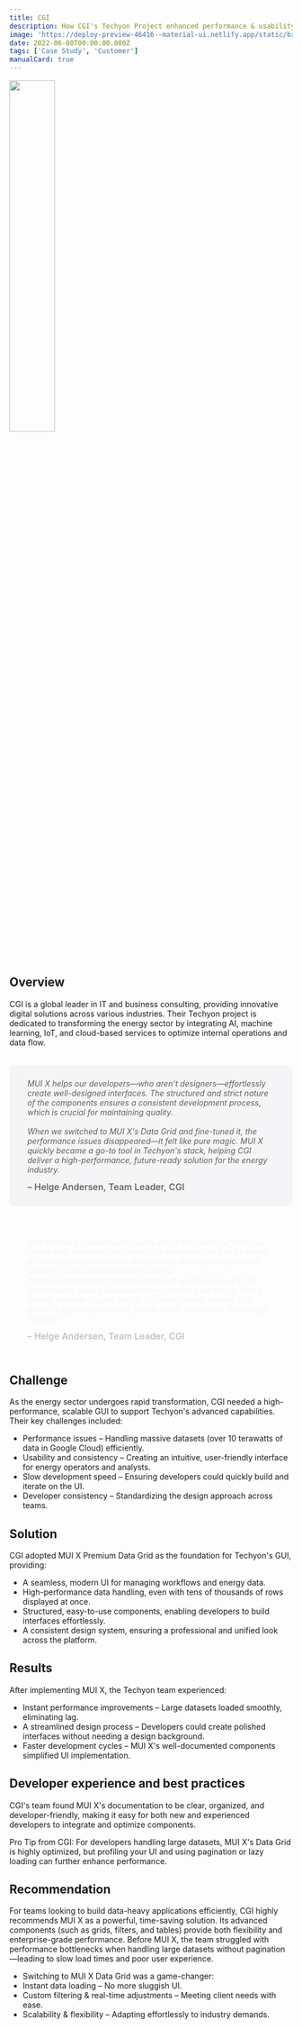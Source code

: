 ```yaml
---
title: CGI
description: How CGI's Techyon Project enhanced performance & usability with MUI X.
image: 'https://deploy-preview-46416--material-ui.netlify.app/static/branding/companies/cgi.svg'
date: 2022-06-08T00:00:00.000Z
tags: ['Case Study', 'Customer']
manualCard: true
---
```


<style>
  #blog-responsive-image {
    height: 230px;
    @media (max-width: 600px) {
      height: 167px;
    }
  }
</style>

<img
    id="blog-responsive-image"
    src="/static/branding/companies/cgi.svg"
    alt=""
    style="width: 40%; height: auto; object-fit: cover; object-position: top left; border: 0px; margin-left: 0; margin-bottom: 20px; display: block; text-align: left;"
  />

## Overview

CGI is a global leader in IT and business consulting, providing innovative digital solutions across various industries. Their Techyon project is dedicated to transforming the energy sector by integrating AI, machine learning, IoT, and cloud-based services to optimize internal operations and data flow.

<span class="only-light-mode">
<blockquote style="margin: 32px 0; padding: 24px 32px; background: #f5f5f7; border-left: 6px solid var(--muidocs-palette-primary-main); border-radius: 8px; font-size: 1 rem; font-style: italic;">
  MUI X helps our developers—who aren't designers—effortlessly create well-designed interfaces. The structured and strict nature of the components ensures a consistent development process, which is crucial for maintaining quality.
  <br>
  <br>
  When we switched to MUI X's Data Grid and fine-tuned it, the performance issues disappeared—it felt like pure magic. MUI X quickly became a go-to tool in Techyon's stack, helping CGI deliver a high-performance, future-ready solution for the energy industry.
  <br>
  <span style="display: block; margin-top: 12px; font-size: 1rem; font-style: normal; color: #555; font-weight: 500;">
    – Helge Andersen, Team Leader, CGI
  </span>
</blockquote>
</span>
<span class="only-dark-mode">
<blockquote style="margin: 32px 0; padding: 24px 32px; background: var(--muidocs-palette-background-default); border-left: 6px solid var(--muidocs-palette-primary-main); color: #f5f5f7; border-radius: 8px; font-size: 1 rem; font-style: italic;">
  MUI X helps our developers—who aren't designers—effortlessly create well-designed interfaces. The structured and strict nature of the components ensures a consistent development process, which is crucial for maintaining quality.
  <br>
  When we switched to MUI X's Data Grid and fine-tuned it, the performance issues disappeared—it felt like pure magic. MUI X quickly became a go-to tool in Techyon's stack, helping CGI deliver a high-performance, future-ready solution for the energy industry.
  <br>
  <span style="display: block; margin-top: 12px; font-size: 1rem; font-style: normal; color: #bbb; font-weight: 500;">
    – Helge Andersen, Team Leader, CGI
  </span>
</blockquote>
</span>

## Challenge

As the energy sector undergoes rapid transformation, CGI needed a high-performance, scalable GUI to support Techyon's advanced capabilities. Their key challenges included:

- Performance issues – Handling massive datasets (over 10 terawatts of data in Google Cloud) efficiently.
- Usability and consistency – Creating an intuitive, user-friendly interface for energy operators and analysts.
- Slow development speed – Ensuring developers could quickly build and iterate on the UI.
- Developer consistency – Standardizing the design approach across teams.

## Solution

CGI adopted MUI X Premium Data Grid as the foundation for Techyon's GUI, providing:

- A seamless, modern UI for managing workflows and energy data.
- High-performance data handling, even with tens of thousands of rows displayed at once.
- Structured, easy-to-use components, enabling developers to build interfaces effortlessly.
- A consistent design system, ensuring a professional and unified look across the platform.

## Results

After implementing MUI X, the Techyon team experienced:

- Instant performance improvements – Large datasets loaded smoothly, eliminating lag.
- A streamlined design process – Developers could create polished interfaces without needing a design background.
- Faster development cycles – MUI X's well-documented components simplified UI implementation.

## Developer experience and best practices

CGI's team found MUI X's documentation to be clear, organized, and developer-friendly, making it easy for both new and experienced developers to integrate and optimize components.

Pro Tip from CGI: For developers handling large datasets, MUI X's Data Grid is highly optimized, but profiling your UI and using pagination or lazy loading can further enhance performance.

## Recommendation

For teams looking to build data-heavy applications efficiently, CGI highly recommends MUI X as a powerful, time-saving solution. Its advanced components (such as grids, filters, and tables) provide both flexibility and enterprise-grade performance.
Before MUI X, the team struggled with performance bottlenecks when handling large datasets without pagination—leading to slow load times and poor user experience.

- Switching to MUI X Data Grid was a game-changer:
- Instant data loading – No more sluggish UI.
- Custom filtering & real-time adjustments – Meeting client needs with ease.
- Scalability & flexibility – Adapting effortlessly to industry demands.
